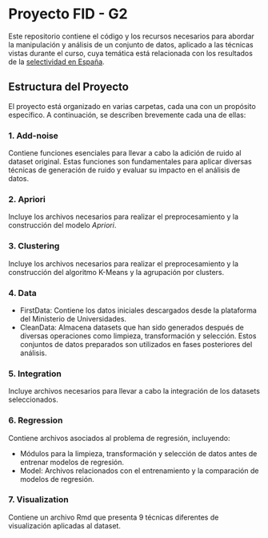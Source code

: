 # Proyecto FID - G2

Este repositorio contiene el código y los recursos necesarios para abordar la manipulación y análisis de un conjunto de datos, aplicado a las técnicas vistas durante el curso, cuya temática está relacionada con los resultados de la [selectividad en España](https://estadisticas.universidades.gob.es/dynPx/inebase/index.htm?type=pcaxis&path=/Universitaria/Alumnado/EEU_2023/GradoCiclo/NuevoIngreso/&file=pcaxis&l=s0).

## Estructura del Proyecto

El proyecto está organizado en varias carpetas, cada una con un propósito específico. A continuación, se describen brevemente cada una de ellas:

### 1. Add-noise

Contiene funciones esenciales para llevar a cabo la adición de ruido al dataset original. Estas funciones son fundamentales para aplicar diversas técnicas de generación de ruido y evaluar su impacto en el análisis de datos.

### 2. Apriori

Incluye los archivos necesarios para realizar el preprocesamiento y la construcción del modelo *Apriori*.

### 3. Clustering

Incluye los archivos necesarios para realizar el preprocesamiento y la construcción del algoritmo K-Means y la agrupación por clusters.

### 4. Data

- FirstData: Contiene los datos iniciales descargados desde la plataforma del Ministerio de Universidades.
- CleanData: Almacena datasets que han sido generados después de diversas operaciones como limpieza, transformación y selección. Estos conjuntos de datos preparados son utilizados en fases posteriores del análisis.

### 5. Integration

Incluye archivos necesarios para llevar a cabo la integración de los datasets seleccionados.

### 6. Regression

Contiene archivos asociados al problema de regresión, incluyendo:

- Módulos para la limpieza, transformación y selección de datos antes de entrenar modelos de regresión.
- Model: Archivos relacionados con el entrenamiento y la comparación de modelos de regresión.

### 7. Visualization

Contiene un archivo Rmd que presenta 9 técnicas diferentes de visualización aplicadas al dataset.
